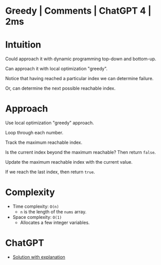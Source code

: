 # Greedy | Comments | ChatGPT 4 | 2ms

# Intuition

Could approach it with dynamic programming top-down and bottom-up.

Can approach it with local optimization "greedy".

Notice that having reached a particular index we can determine failure.

Or, can determine the next possible reachable index.

# Approach

Use local optimization "greedy" approach.

Loop through each number.

Track the maximum reachable index.

Is the current index beyond the maximum reachable? Then return `false`.

Update the maximum reachable index with the current value.

If we reach the last index, then return `true`.

# Complexity

- Time complexity: `O(n)`
    - `n` is the length of the `nums` array.
- Space complexity: `O(1)`
    - Allocates a few integer variables.

# ChatGPT

- [Solution with explanation](https://chat.openai.com/share/f7bd350a-2ef4-406f-8b7a-3003eca3c171)
